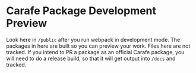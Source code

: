 # Carafe Package Development Preview

Look here in `/public` after you run webpack in development mode. The packages in here are built so you can preview your work. Files here are not tracked. If you intend to PR a package as an official Carafe package, you will need to do a release build, so that it will get output into `/docs` and tracked.
